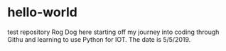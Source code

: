 # hello-world
test repository
Rog Dog here starting off my journey into coding through Githu and learning to use Python for IOT. The date is 5/5/2019.
